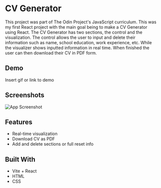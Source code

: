 
# CV Generator

This project was part of The Odin Project's JavaScript curriculum. This was my first React project with the main goal being to make a CV Generator using React. The CV Generator has two sections, the control and the visualization. The control allows the user to input and delete their information such as name, school education, work experience, etc. While the visualizer shows inputted information in real time. When finished the user can then download their CV in PDF form.






## Demo

Insert gif or link to demo


## Screenshots

![App Screenshot](https://via.placeholder.com/468x300?text=App+Screenshot+Here)


## Features
- Real-time visualization
- Download CV as PDF
- Add and delete sections or full reset info


## Built With
- Vite + React
- HTML
- CSS